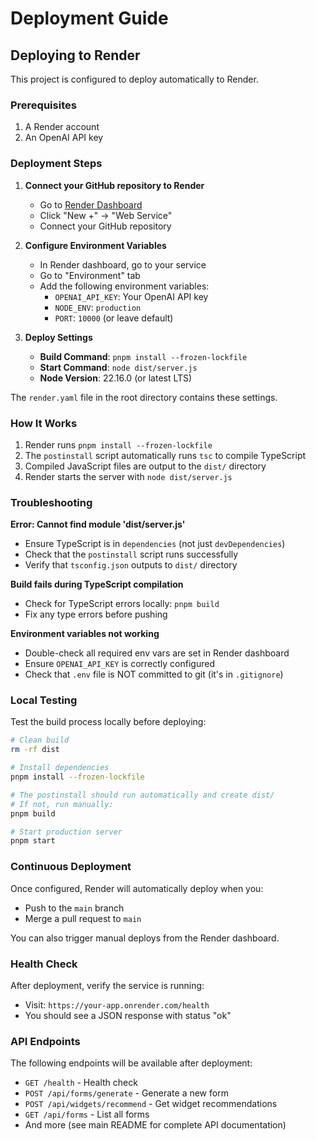 # Deployment Guide

## Deploying to Render

This project is configured to deploy automatically to Render.

### Prerequisites

1. A Render account
2. An OpenAI API key

### Deployment Steps

1. **Connect your GitHub repository to Render**
   - Go to [Render Dashboard](https://dashboard.render.com/)
   - Click "New +" → "Web Service"
   - Connect your GitHub repository

2. **Configure Environment Variables**
   - In Render dashboard, go to your service
   - Go to "Environment" tab
   - Add the following environment variables:
     - `OPENAI_API_KEY`: Your OpenAI API key
     - `NODE_ENV`: `production`
     - `PORT`: `10000` (or leave default)

3. **Deploy Settings**
   - **Build Command**: `pnpm install --frozen-lockfile`
   - **Start Command**: `node dist/server.js`
   - **Node Version**: 22.16.0 (or latest LTS)

The `render.yaml` file in the root directory contains these settings.

### How It Works

1. Render runs `pnpm install --frozen-lockfile`
2. The `postinstall` script automatically runs `tsc` to compile TypeScript
3. Compiled JavaScript files are output to the `dist/` directory
4. Render starts the server with `node dist/server.js`

### Troubleshooting

**Error: Cannot find module 'dist/server.js'**
- Ensure TypeScript is in `dependencies` (not just `devDependencies`)
- Check that the `postinstall` script runs successfully
- Verify that `tsconfig.json` outputs to `dist/` directory

**Build fails during TypeScript compilation**
- Check for TypeScript errors locally: `pnpm build`
- Fix any type errors before pushing

**Environment variables not working**
- Double-check all required env vars are set in Render dashboard
- Ensure `OPENAI_API_KEY` is correctly configured
- Check that `.env` file is NOT committed to git (it's in `.gitignore`)

### Local Testing

Test the build process locally before deploying:

```bash
# Clean build
rm -rf dist

# Install dependencies
pnpm install --frozen-lockfile

# The postinstall should run automatically and create dist/
# If not, run manually:
pnpm build

# Start production server
pnpm start
```

### Continuous Deployment

Once configured, Render will automatically deploy when you:
- Push to the `main` branch
- Merge a pull request to `main`

You can also trigger manual deploys from the Render dashboard.

### Health Check

After deployment, verify the service is running:
- Visit: `https://your-app.onrender.com/health`
- You should see a JSON response with status "ok"

### API Endpoints

The following endpoints will be available after deployment:
- `GET /health` - Health check
- `POST /api/forms/generate` - Generate a new form
- `POST /api/widgets/recommend` - Get widget recommendations
- `GET /api/forms` - List all forms
- And more (see main README for complete API documentation)

